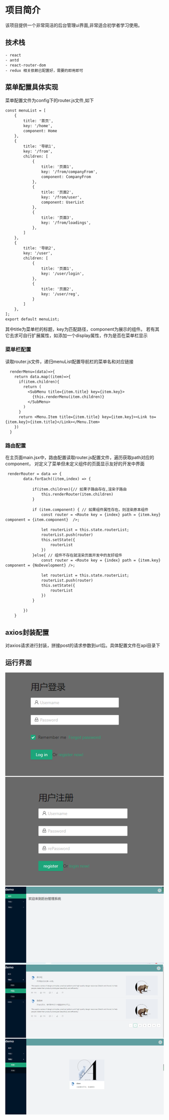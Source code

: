 # 项目简介
该项目提供一个非常简洁的后台管理ui界面,非常适合初学者学习使用。
## 技术栈
    - react
    - antd
    - react-router-dom
    - redux 相关依赖已配置好，需要的即用即可

 ## 菜单配置具体实现
 菜单配置文件为config下的router.js文件,如下
 ```
 const menuList = [
     {
         title: '首页',
         key: '/home',
         component: Home
     },
     {
         title: '导航1',
         key: '/from',
         children: [
             {
                 title: '页面1',
                 key: '/from/companyFrom',
                 component: CompanyFrom
             },
             {
                 title: '页面2',
                 key: '/from/user',
                 component: UserList
             },
             {
                 title: '页面3',
                 key: '/from/loadings',
             },
         ]
     },
     {
         title: '导航2',
         key: '/user',
         children: [
             {
                 title: '页面1',
                 key: '/user/login',
             },
             {
                 title: '页面2',
                 key: '/user/reg',
             }
         ]
     },
 ];
 export default menuList;
 ```
其中title为菜单栏的标题，key为匹配路径，component为展示的组件。
若有其它去求可自行扩展属性，如添加一个display属性，作为是否在菜单栏显示

### 菜单栏配置
读取router.js文件，递归menuList配置导航栏的菜单名和对应链接
```
  renderMenu=(data)=>{
    return data.map((item)=>{
      if(item.children){
        return (
          <SubMenu title={item.title} key={item.key}>
            {this.renderMenu(item.children)}
          </SubMenu>
        )
      }
      return <Menu.Item title={item.title} key={item.key}><Link to={item.key}>{item.title}</Link></Menu.Item>
    })
  }
```
### 路由配置
在主页面main.jsx中，路由配置读取router.js配置文件，遍历获取path对应的component，
对定义了菜单但未定义组件的页面显示友好的开发中界面
```
 renderRouter = data => {
        data.forEach((item,index) => {

            if(item.children){// 如果子路由存在,渲染子路由
                this.renderRouter(item.children)
            }

            if (item.component) { // 如果组件属性存在。则渲染原本组件
                const router = <Route key = {index} path = {item.key} component = {item.component}  />;

                let routerList = this.state.routerList;
                routerList.push(router)
                this.setState({
                    routerList
                })
            }else{ // 组件不存在就渲染页面开发中的友好组件
                const router = <Route key = {index} path = {item.key} component = {NoDevelopment} />;

                let routerList = this.state.routerList;
                routerList.push(router)
                this.setState({
                    routerList
                })
            }

        })
    }
```
## axios封装配置
对axios请求进行封装，拼接post的请求参数到url后。具体配置文件在api目录下

## 运行界面

![login](asset\img\login.png)
![register](asset\img\register.png)
![main](asset\img\main.png)
![form](asset\img\form.png)
![other](asset\img\other.png)
